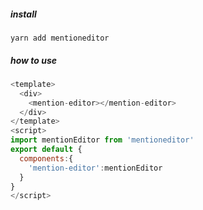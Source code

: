 
##### install
```
yarn add mentioneditor
```
##### how to use 
```javascript
<template>
  <div>
    <mention-editor></mention-editor>
  </div>
</template>
<script>
import mentionEditor from 'mentioneditor'
export default {
  components:{
    'mention-editor':mentionEditor
  }
}
</script>
```
